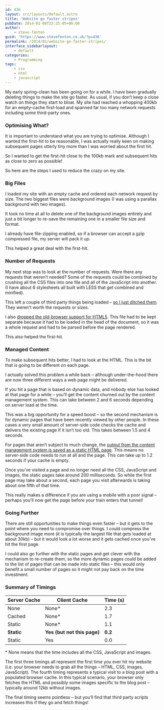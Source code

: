 ```yaml
---
id: 436
layout: src/layouts/Default.astro
title: 'Website go faster stripes'
pubDate: 2014-01-06T23:25:05+00:00
author:
    - steve-fenton
guid: 'https://www.stevefenton.co.uk/?p=436'
permalink: /2014/01/website-go-faster-stripes/
interface_sidebarlayout:
    - default
categories:
    - Programming
tags:
    - css
    - html
    - javascript
---
```


My early spring-clean has been going on for a while. I have been gradually deleting things to make the site go faster. As usual, if you don’t keep a close watch on things they start to bloat. My site had reached a whopping 400kb for an empty-cache first-load and spanned far too many network requests including some third-party ones.

### Optimising What?

It is important to understand what you are trying to optimise. Although I wanted the first-hit to be reasonable, I was actually really keen on making subsequent pages utterly tiny more than I was worried about the first hit.

So I wanted to get the first-hit close to the 100kb mark and subsequent hits as close to zero as possible!

So here are the steps I used to reduce the crazy on my site.

### Big Files

I loaded my site with an empty cache and ordered each network request by size. The two biggest files were background images (I was using a parallax background with two images).

It took no time at all to delete one of the background images entirely and just a bit longer to re-save the remaining one in a smaller file size and format.

I already have file-zipping enabled, so if a browser can accept a gzip compressed file, my server will pack it up.

This helped a great deal with the first-hit.

### Number of Requests

My next stop was to look at the number of requests. Were there any requests that weren’t needed? Some of the requests could be combined by crushing all the CSS files into one file and all of the JavaScript into another. (I have about 6 stylesheets all built with LESS that get combined and minified).

This left a couple of third party things being loaded – [so I just ditched them](/Content/Blog/Date/201401/Blog/Your-Visit-Is-Not-Being-Tracked/). They weren’t worth the requests or sizes.

I also [dropped the old-browser support for HTML5](/Content/Blog/Date/201401/Blog/Goodbye-Old-Browsers/). This file had to be kept separate because it had to be loaded in the head of the document, so it was a whole request and had to be parsed before the page rendered.

This also helped the first-hit.

### Managed Content

To make subsequent hits better, I had to look at the HTML. This is the bit that is going to be different on each page.

I actually solved this problem a while back – although under-the-hood there are now three different ways a web page might be delivered.

If you hit a page that is based on dynamic data, and nobody else has looked at that page for a while – you’ll get the content churned out by the content management system. This can take between 2 and 6 seconds depending on server load at the time.

This was a big opportunity for a speed boost – so the second mechanism is for dynamic pages that have been recently viewed by other people. In these cases a very small amount of server-side code checks the cache and delivers the existing page if it isn’t too old. This takes between 1.5 and 4 seconds.

For pages that aren’t subject to much change, the [output from the content management system is saved as a static HTML page](/Content/Blog/Date/201303/Blog/Speed-Up-Dynamic-Websites-With-Static-Pages/). This means no server-side code needs to run at all and the page. This can take up to 1.2 seconds if your cache is empty.

Once you’ve visited a page and no longer need all the CSS, JavaScript and images, the static pages take around 200 milliseconds. So while the first page may take about a second, each page you visit afterwards is taking about one fifth of that time.

This really makes a difference if you are using a mobile with a poor signal – perhaps you’ll now get the page before your train enters that tunnel!

### Going Further

There are still opportunities to make things even faster – but it gets to the point where you need to compromise over things. I could compress the background image more (it is typically the largest file that gets loaded at about 30kb) – but it would look a lot worse and it gets cached once you’ve hit the first page.

I could also go further with the static pages and get clever with the mechanism to re-create them, so the more dynamic pages could be added to the list of pages that can be made into static files – this would only benefit a small number of pages so it might not pay back on the time investment.

### Summary of Timings

| Server Cache | Client Cache | Time (s) |
|---|---|---|
| None | None\* | 2.3 |
| Cached | None\* | 1.7 |
| Static | None\* | 1.1 |
| **Static** | **Yes (but not this page)** | **0.2** |
| Static | Yes | 0.0 |

\* None means that the time includes all the CSS, JavaScript and images.

The first three timings all represent the first time you ever hit my website (i.e. your browser needs to grab all the things – HTML, CSS, images, JavaScript). The fourth timing represents a typical visit to a blog post with a populated browser cache. In this typical scenario, your browser only fetches the HTML and possibly some images specific to the blog post – typically around 12kb without images.

The final timing seems pointless – but you’ll find that third party scripts increases this if they go and fetch things!